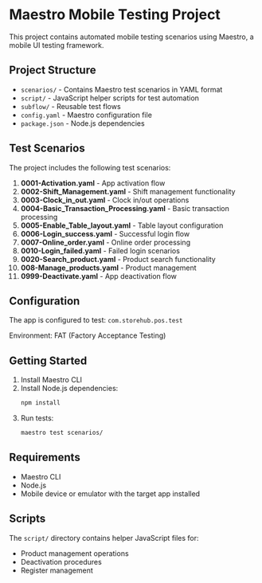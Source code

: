 # Maestro Mobile Testing Project

This project contains automated mobile testing scenarios using Maestro, a mobile UI testing framework.

## Project Structure

- `scenarios/` - Contains Maestro test scenarios in YAML format
- `script/` - JavaScript helper scripts for test automation
- `subflow/` - Reusable test flows
- `config.yaml` - Maestro configuration file
- `package.json` - Node.js dependencies

## Test Scenarios

The project includes the following test scenarios:

1. **0001-Activation.yaml** - App activation flow
2. **0002-Shift_Management.yaml** - Shift management functionality
3. **0003-Clock_in_out.yaml** - Clock in/out operations
4. **0004-Basic_Transaction_Processing.yaml** - Basic transaction processing
5. **0005-Enable_Table_layout.yaml** - Table layout configuration
6. **0006-Login_success.yaml** - Successful login flow
7. **0007-Online_order.yaml** - Online order processing
8. **0010-Login_failed.yaml** - Failed login scenarios
9. **0020-Search_product.yaml** - Product search functionality
10. **008-Manage_products.yaml** - Product management
11. **0999-Deactivate.yaml** - App deactivation flow

## Configuration

The app is configured to test: `com.storehub.pos.test`

Environment: FAT (Factory Acceptance Testing)

## Getting Started

1. Install Maestro CLI
2. Install Node.js dependencies:
   ```bash
   npm install
   ```
3. Run tests:
   ```bash
   maestro test scenarios/
   ```

## Requirements

- Maestro CLI
- Node.js
- Mobile device or emulator with the target app installed

## Scripts

The `script/` directory contains helper JavaScript files for:
- Product management operations
- Deactivation procedures
- Register management
